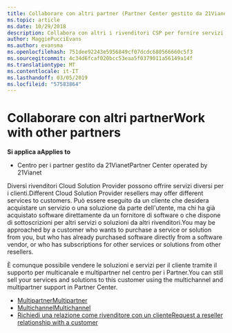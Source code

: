 ```yaml
---
title: Collaborare con altri partner (Partner Center gestito da 21Vianet)
ms.topic: article
ms.date: 10/29/2018
description: Collabora con altri i rivenditori CSP per fornire servizi al cliente stesso.
author: MaggiePucciEvans
ms.author: evansma
ms.openlocfilehash: 751dee92243e5956849cf07dcdc680566660c5f3
ms.sourcegitcommit: 4c34d6fcaf020bcc53eaa5f0379011a56149a14f
ms.translationtype: MT
ms.contentlocale: it-IT
ms.lasthandoff: 03/05/2019
ms.locfileid: "57583864"
---
```

# <a name="work-with-other-partners"></a><span data-ttu-id="ae2a0-103">Collaborare con altri partner</span><span class="sxs-lookup"><span data-stu-id="ae2a0-103">Work with other partners</span></span>

<span data-ttu-id="ae2a0-104">**Si applica a**</span><span class="sxs-lookup"><span data-stu-id="ae2a0-104">**Applies to**</span></span>

-   <span data-ttu-id="ae2a0-105">Centro per i partner gestito da 21Vianet</span><span class="sxs-lookup"><span data-stu-id="ae2a0-105">Partner Center operated by 21Vianet</span></span>


<span data-ttu-id="ae2a0-106">Diversi rivenditori Cloud Solution Provider possono offrire servizi diversi per i clienti.</span><span class="sxs-lookup"><span data-stu-id="ae2a0-106">Different Cloud Solution Provider resellers may offer different services to customers.</span></span> <span data-ttu-id="ae2a0-107">Può essere eseguito da un cliente che desidera acquistare un servizio o una soluzione da parte dell'utente, ma chi ha già acquistato software direttamente da un fornitore di software o che dispone di sottoscrizioni per altri servizi o soluzioni da altri rivenditori.</span><span class="sxs-lookup"><span data-stu-id="ae2a0-107">You may be approached by a customer who wants to purchase a service or solution from you, but who has already purchased software directly from a software vendor, or who has subscriptions for other services or solutions from other resellers.</span></span> 

<span data-ttu-id="ae2a0-108">È comunque possibile vendere le soluzioni e servizi per il cliente tramite il supporto per multicanale e multipartner nel centro per i Partner.</span><span class="sxs-lookup"><span data-stu-id="ae2a0-108">You can still sell your services and solutions to this customer using the multichannel and multipartner support in Partner Center.</span></span>

-   [<span data-ttu-id="ae2a0-109">Multipartner</span><span class="sxs-lookup"><span data-stu-id="ae2a0-109">Multipartner</span></span>](multipartner.md)
-   [<span data-ttu-id="ae2a0-110">Multichannel</span><span class="sxs-lookup"><span data-stu-id="ae2a0-110">Multichannel</span></span>](multichannel.md)
-   [<span data-ttu-id="ae2a0-111">Richiedi una relazione come rivenditore con un cliente</span><span class="sxs-lookup"><span data-stu-id="ae2a0-111">Request a reseller relationship with a customer</span></span>](request-a-relationship-with-a-customer.md)
